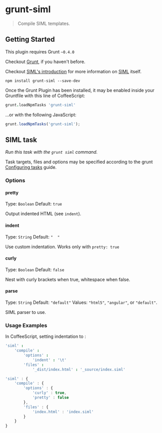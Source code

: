 # grunt-siml
> Compile SIML templates.

## Getting Started
This plugin requires Grunt `~0.4.0`

Checkout [Grunt](http://gruntjs.com/), if you haven't before.

Checkout [SIML's introduction](https://github.com/padolsey/SIML/wiki/101---Introduction) for more information on [SIML](https://github.com/padolsey/SIML) itself.

```shell
npm install grunt-siml --save-dev
```

Once the Grunt Plugin has been installed, it may be enabled inside your Gruntfile with this line of CoffeeScript:

```coffee
grunt.loadNpmTasks 'grunt-siml'
```

...or with the following JavaScript:

```js
grunt.loadNpmTasks('grunt-siml');
```

## SIML task
_Run this task with the `grunt siml` command._

Task targets, files and options may be specified according to the grunt [Configuring tasks](http://gruntjs.com/configuring-tasks) guide.

### Options

#### pretty
Type: `Boolean`
Default: `true`

Output indented HTML (see `indent`).

#### indent
Type: `String`
Default: `"  "`

Use custom indentation. Works only with `pretty: true`

#### curly
Type: `Boolean`
Default: `false`

Nest with curly brackets when true, whitespace when false.

#### parse
Type: `String`
Default: `"default"`
Values: `"html5"`, `"angular"`, or `"default"`.

SIML parser to use.

### Usage Examples

In CoffeeScript, setting indentation to :

```coffee
'siml' :
	'compile' :
		'options' : 
		  	'indent' : '\t'
		'files' :
			'_dist/index.html' : '_source/index.siml'
```


```js
'siml' : {
	'compile' : {
		'options' : {
			'curly' : true,
			'pretty' : false
		},
		'files' : {
			'index.html' : 'index.siml'
		}
	}
}
```
